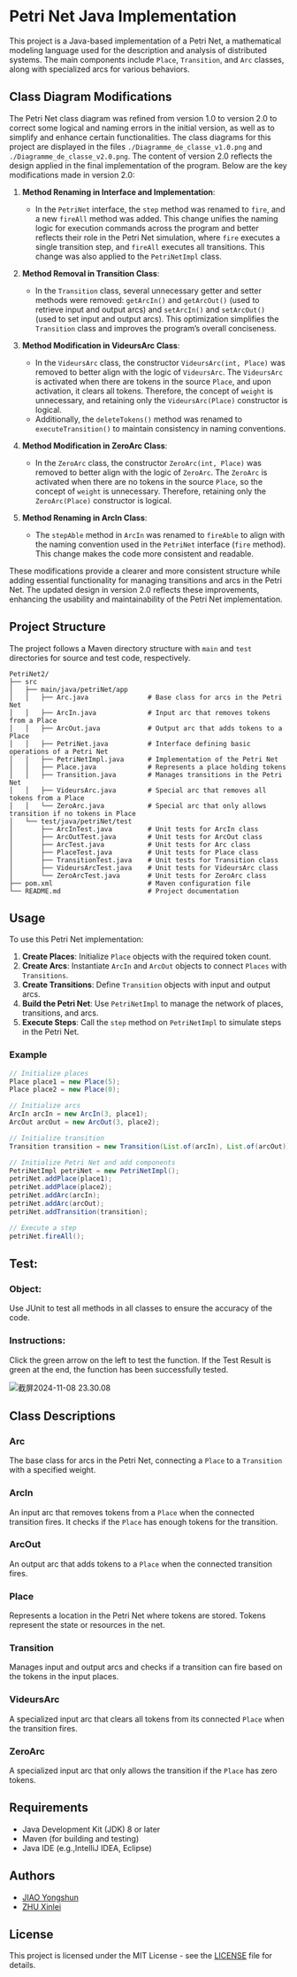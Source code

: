 # Petri Net Java Implementation

This project is a Java-based implementation of a Petri Net, a mathematical modeling language used for the description and analysis of distributed systems. The main components include `Place`, `Transition`, and `Arc` classes, along with specialized arcs for various behaviors.

## Class Diagram Modifications

The Petri Net class diagram was refined from version 1.0 to version 2.0 to correct some logical and naming errors in the initial version, as well as to simplify and enhance certain functionalities. The class diagrams for this project are displayed in the files `./Diagramme_de_classe_v1.0.png` and `./Diagramme_de_classe_v2.0.png`. The content of version 2.0 reflects the design applied in the final implementation of the program. Below are the key modifications made in version 2.0:

1. **Method Renaming in Interface and Implementation**:
   - In the `PetriNet` interface, the `step` method was renamed to `fire`, and a new `fireAll` method was added. This change unifies the naming logic for execution commands across the program and better reflects their role in the Petri Net simulation, where `fire` executes a single transition step, and `fireAll` executes all transitions. This change was also applied to the `PetriNetImpl` class.

2. **Method Removal in Transition Class**:
   - In the `Transition` class, several unnecessary getter and setter methods were removed: `getArcIn()` and `getArcOut()` (used to retrieve input and output arcs) and `setArcIn()` and `setArcOut()` (used to set input and output arcs). This optimization simplifies the `Transition` class and improves the program’s overall conciseness.

3. **Method Modification in VideursArc Class**:
   - In the `VideursArc` class, the constructor `VideursArc(int, Place)` was removed to better align with the logic of `VideursArc`. The `VideursArc` is activated when there are tokens in the source `Place`, and upon activation, it clears all tokens. Therefore, the concept of `weight` is unnecessary, and retaining only the `VideursArc(Place)` constructor is logical.
   - Additionally, the `deleteTokens()` method was renamed to `executeTransition()` to maintain consistency in naming conventions.

4. **Method Modification in ZeroArc Class**:
   - In the `ZeroArc` class, the constructor `ZeroArc(int, Place)` was removed to better align with the logic of `ZeroArc`. The `ZeroArc` is activated when there are no tokens in the source `Place`, so the concept of `weight` is unnecessary. Therefore, retaining only the `ZeroArc(Place)` constructor is logical.

5. **Method Renaming in ArcIn Class**:
   - The `stepAble` method in `ArcIn` was renamed to `fireAble` to align with the naming convention used in the `PetriNet` interface (`fire` method). This change makes the code more consistent and readable.

These modifications provide a clearer and more consistent structure while adding essential functionality for managing transitions and arcs in the Petri Net. The updated design in version 2.0 reflects these improvements, enhancing the usability and maintainability of the Petri Net implementation.



## Project Structure

The project follows a Maven directory structure with `main` and `test` directories for source and test code, respectively.

```plaintext
PetriNet2/
├── src
│   ├── main/java/petriNet/app
│   │   ├── Arc.java               # Base class for arcs in the Petri Net
│   │   ├── ArcIn.java             # Input arc that removes tokens from a Place
│   │   ├── ArcOut.java            # Output arc that adds tokens to a Place
│   │   ├── PetriNet.java          # Interface defining basic operations of a Petri Net
│   │   ├── PetriNetImpl.java      # Implementation of the Petri Net
│   │   ├── Place.java             # Represents a place holding tokens
│   │   ├── Transition.java        # Manages transitions in the Petri Net
│   │   ├── VideursArc.java        # Special arc that removes all tokens from a Place
│   │   └── ZeroArc.java           # Special arc that only allows transition if no tokens in Place
│   └── test/java/petriNet/test
│       ├── ArcInTest.java         # Unit tests for ArcIn class
│       ├── ArcOutTest.java        # Unit tests for ArcOut class
│       ├── ArcTest.java           # Unit tests for Arc class
│       ├── PlaceTest.java         # Unit tests for Place class
│       ├── TransitionTest.java    # Unit tests for Transition class
│       ├── VideursArcTest.java    # Unit tests for VideursArc class
│       └── ZeroArcTest.java       # Unit tests for ZeroArc class
├── pom.xml                        # Maven configuration file
└── README.md                      # Project documentation
```

## Usage

To use this Petri Net implementation:

1. **Create Places**: Initialize `Place` objects with the required token count.
2. **Create Arcs**: Instantiate `ArcIn` and `ArcOut` objects to connect `Places` with `Transitions`.
3. **Create Transitions**: Define `Transition` objects with input and output arcs.
4. **Build the Petri Net**: Use `PetriNetImpl` to manage the network of places, transitions, and arcs.
5. **Execute Steps**: Call the `step` method on `PetriNetImpl` to simulate steps in the Petri Net.

### Example

```java
// Initialize places
Place place1 = new Place(5);
Place place2 = new Place(0);

// Initialize arcs
ArcIn arcIn = new ArcIn(3, place1);
ArcOut arcOut = new ArcOut(3, place2);

// Initialize transition
Transition transition = new Transition(List.of(arcIn), List.of(arcOut));

// Initialize Petri Net and add components
PetriNetImpl petriNet = new PetriNetImpl();
petriNet.addPlace(place1);
petriNet.addPlace(place2);
petriNet.addArc(arcIn);
petriNet.addArc(arcOut);
petriNet.addTransition(transition);

// Execute a step
petriNet.fireAll();
```

## Test:

### Object:

Use JUnit to test all methods in all classes to ensure the accuracy of the code.

### Instructions:

Click the green arrow on the left to test the function. If the Test Result is green at the end, the function has been successfully tested.

![截屏2024-11-08 23.30.08](https://p.ipic.vip/67qroi.png)

## Class Descriptions

### Arc
The base class for arcs in the Petri Net, connecting a `Place` to a `Transition` with a specified weight.

### ArcIn
An input arc that removes tokens from a `Place` when the connected transition fires. It checks if the `Place` has enough tokens for the transition.

### ArcOut
An output arc that adds tokens to a `Place` when the connected transition fires.

### Place
Represents a location in the Petri Net where tokens are stored. Tokens represent the state or resources in the net.

### Transition
Manages input and output arcs and checks if a transition can fire based on the tokens in the input places.

### VideursArc
A specialized input arc that clears all tokens from its connected `Place` when the transition fires.

### ZeroArc
A specialized input arc that only allows the transition if the `Place` has zero tokens.

## Requirements

- Java Development Kit (JDK) 8 or later
- Maven (for building and testing)
- Java IDE (e.g.,IntelliJ IDEA,  Eclipse)

## Authors

- [JIAO Yongshun](https://github.com/Jiaobanzhang)
- [ZHU Xinlei](https://github.com/GatsbyBytheSea)

## License

This project is licensed under the MIT License - see the [LICENSE](./LICENSE) file for details.